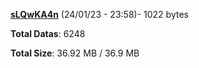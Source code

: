 [**sLQwKA4n**](/data/sLQwKA4n.txt) (24/01/23 - 23:58)- 1022 bytes

**Total Datas**: 6248

**Total Size**: 36.92 MB / 36.9 MB